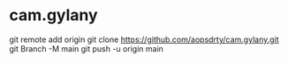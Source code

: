 # cam.gylany
git remote add origin 
git clone https://github.com/aopsdrty/cam.gylany.git
 git Branch -M main 
git push -u origin main
